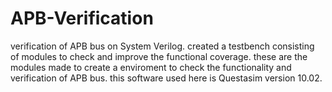 # APB-Verification
verification of APB bus on System Verilog. created a testbench consisting of modules to check and improve the functional coverage.
these are the modules made to create a enviroment to check the functionality and verification of APB bus. this software used here is Questasim version 10.02.

